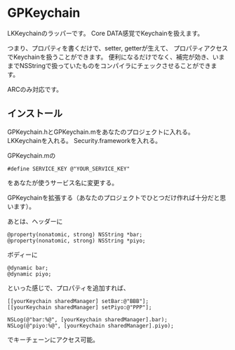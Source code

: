 GPKeychain
==========


LKKeychainのラッパーです。
Core DATA感覚でKeychainを扱えます。

つまり、プロパティを書くだけで、setter, getterが生えて、 プロパティアクセスでKeychainを扱うことができます。
便利になるだけでなく、補完が効き、いままでNSStringで扱っていたものをコンパイラにチェックさせることができます。

ARCのみ対応です。
 
インストール
-----
GPKeychain.hとGPKeychain.mをあなたのプロジェクトに入れる。
LKKeychainを入れる。
Security.frameworkを入れる。

GPKeychain.mの
```
#define SERVICE_KEY @"YOUR_SERVICE_KEY"
```
をあなたが使うサービス名に変更する。

GPKeychainを拡張する（あなたのプロジェクトでひとつだけ作れば十分だと思います）。

あとは、ヘッダーに
```
@property(nonatomic, strong) NSString *bar;
@property(nonatomic, strong) NSString *piyo;
```

ボディーに
```
@dynamic bar;
@dynamic piyo;
```
といった感じで、プロパティを追加すれば、
```
[[yourKeychain sharedManager] setBar:@"BBB"];
[[yourKeychain sharedManager] setPiyo:@"PPP"];
    
NSLog(@"bar:%@", [yourKeychain sharedManager].bar);
NSLog(@"piyo:%@", [yourKeychain sharedManager].piyo);
```
でキーチェーンにアクセス可能。

